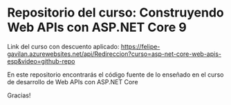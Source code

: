 # Repositorio del curso: Construyendo Web APIs con ASP.NET Core 9

Link del curso con descuento aplicado: https://felipe-gavilan.azurewebsites.net/api/Redireccion?curso=asp-net-core-web-apis-esp&video=github-repo

En este repositorio encontrarás el código fuente de lo enseñado en el curso de desarrollo de Web APIs con ASP.NET Core

Gracias!
